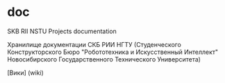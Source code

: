doc
===

SKB RII NSTU Projects documentation

Хранилище документации СКБ РИИ НГТУ (Студенческого Конструкторского Бюро "Робототехника и Искусственный Интеллект" Новосибирского Государственного Технического Университета)

[Вики] (wiki)
